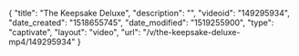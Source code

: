 {
    "title": "The Keepsake Deluxe",
    "description": "",
    "videoid": "149295934",
    "date_created": "1518655745",
    "date_modified": "1519255900",
    "type": "captivate",
    "layout": "video",
    "url": "\/v\/the-keepsake-deluxe-mp4\/149295934"
}